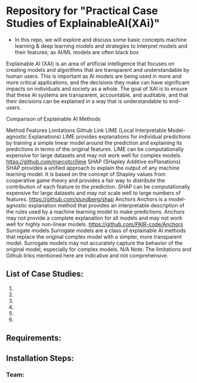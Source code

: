 # Repository for "Practical Case Studies of ExplainableAI(XAi)"
* In this repo, we will explore and discuss some basic concepts machine learning & deep learning models and strategies to interpret models and their features; as AI/ML models are often black box

Explainable AI (XAI) is an area of artificial intelligence that focuses on creating models and algorithms that are transparent and understandable by human users. This is important as AI models are being used in more and more critical applications, and the decisions they make can have significant impacts on individuals and society as a whole. The goal of XAI is to ensure that these AI systems are transparent, accountable, and auditable, and that their decisions can be explained in a way that is understandable to end-users.

Comparison of Explainable AI Methods

Method	Features	Limitations	Github Link
LIME (Local Interpretable Model-agnostic Explanations)	LIME provides explanations for individual predictions by training a simple linear model around the prediction and explaining its predictions in terms of the original features.	LIME can be computationally expensive for large datasets and may not work well for complex models.	https://github.com/marcotcr/lime
SHAP (SHapley Additive exPlanations)	SHAP provides a unified approach to explain the output of any machine learning model. It is based on the concept of Shapley values from cooperative game theory and provides a fair way to distribute the contribution of each feature to the prediction.	SHAP can be computationally expensive for large datasets and may not scale well to large numbers of features.	https://github.com/slundberg/shap
Anchors	Anchors is a model-agnostic explanation method that provides an interpretable description of the rules used by a machine learning model to make predictions.	Anchors may not provide a complete explanation for all models and may not work well for highly non-linear models.	https://github.com/PAIR-code/Anchors
Surrogate models	Surrogate models are a class of explainable AI methods that replace the original complex model with a simpler, more transparent model.	Surrogate models may not accurately capture the behavior of the original model, especially for complex models.	N/A
Note: The limitations and Github links mentioned here are indicative and not comprehensive.


## List of Case Studies:
1. 
2. 
3. 
4. 
5. 
6. 

## Requirements:

## Installation Steps:


### Team:
